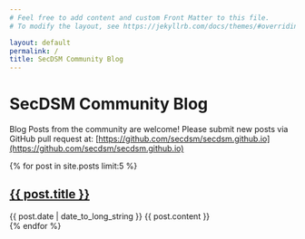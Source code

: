 ```yaml
---
# Feel free to add content and custom Front Matter to this file.
# To modify the layout, see https://jekyllrb.com/docs/themes/#overriding-theme-defaults

layout: default
permalink: /
title: SecDSM Community Blog
---
```


# SecDSM Community Blog

Blog Posts from the community are welcome! Please submit new posts via GitHub pull request at: [https://github.com/secdsm/secdsm.github.io](https://github.com/secdsm/secdsm.github.io)

{% for post in site.posts limit:5 %}
   <article>
        <h2>
            <a href="{{ post.url }}">
                {{ post.title }}
            </a>
        </h2>
        <time datetime="{{ post.date | date: "%Y-%m-%d" }}">{{ post.date | date_to_long_string }}</time>
        {{ post.content }}
    </article>
{% endfor %}
